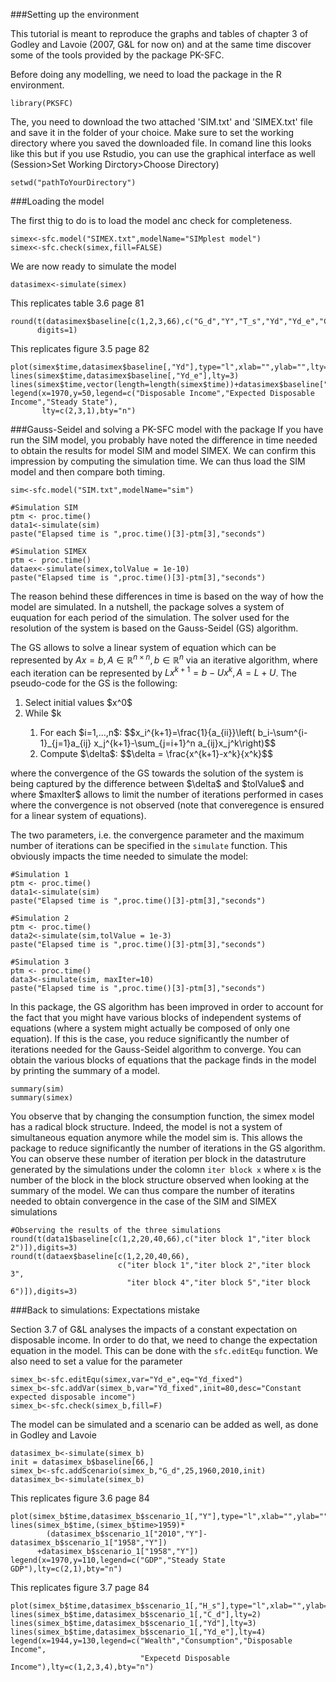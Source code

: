 ###Setting up the environment

This tutorial is meant to reproduce the graphs and tables of chapter 3 of Godley and Lavoie (2007, G&L for now on) and at the same time discover some of the tools provided by the package PK-SFC. 

Before doing any modelling, we need to load the package in the R environment. 
```{r}
library(PKSFC)
```

The, you need to download the two attached 'SIM.txt' and 'SIMEX.txt' file and save it in the folder of your choice. Make sure to set the working directory where you saved the downloaded file. In comand line this looks like this but if you use Rstudio, you can use the graphical interface as well (Session>Set Working Dirctory>Choose Directory)
```{r, eval=FALSE}
setwd("pathToYourDirectory")
```

###Loading the model

The first thig to do is to load the model anc check for completeness.
```{r}
simex<-sfc.model("SIMEX.txt",modelName="SIMplest model")
simex<-sfc.check(simex,fill=FALSE)
```

We are now ready to simulate the model
```{r}
datasimex<-simulate(simex)
```

This replicates table 3.6 page 81
```{r}
round(t(datasimex$baseline[c(1,2,3,66),c("G_d","Y","T_s","Yd","Yd_e","C_d","H_s","H_h")]),
      digits=1)
```

This replicates figure 3.5 page 82
```{r}
plot(simex$time,datasimex$baseline[,"Yd"],type="l",xlab="",ylab="",lty=2)
lines(simex$time,datasimex$baseline[,"Yd_e"],lty=3)
lines(simex$time,vector(length=length(simex$time))+datasimex$baseline["2010","Yd"])
legend(x=1970,y=50,legend=c("Disposable Income","Expected Disposable Income","Steady State"),
       lty=c(2,3,1),bty="n")
```

###Gauss-Seidel and solving a PK-SFC model with the package
If you have run the SIM model, you probably have noted the difference in time needed to obtain the results for model SIM and model SIMEX. We can confirm this impression by computing the simulation time. We can thus load the SIM model and then compare both timing.

```{r}
sim<-sfc.model("SIM.txt",modelName="sim")

#Simulation SIM
ptm <- proc.time()
data1<-simulate(sim)
paste("Elapsed time is ",proc.time()[3]-ptm[3],"seconds")

#Simulation SIMEX
ptm <- proc.time()
dataex<-simulate(simex,tolValue = 1e-10)
paste("Elapsed time is ",proc.time()[3]-ptm[3],"seconds")
```

The reason behind these differences in time is based on the way of how the model are simulated. In a nutshell, the package solves a system of euquation for each period of the simulation. The solver used for the resolution of the system is based on the Gauss-Seidel (GS) algorithm. 

The GS allows to solve a linear system of equation which can be represented by $Ax=b,\, A\in\mathbb{R}^{n\times n},\, b\in \mathbb{R}^n$ via an iterative algorithm, where each iteration can be represented by $L x^{k+1} = b-Ux^{k},\, A=L+U$. The pseudo-code for the GS is the following:
<ol>
<li>Select initial values $x^0$</li>
<li>While $k<maxIter$ \& $\delta < tolValue$</li>
<ol>
<li>For each $i=1,...,n$: $$x_i^{k+1}=\frac{1}{a_{ii}}\left( b_i-\sum^{i-1}_{j=1}a_{ij} x_j^{k+1}-\sum_{j=i+1}^n a_{ij}x_j^k\right)$$</li>
<li>Compute $\delta$: $$\delta = \frac{x^{k+1}-x^k}{x^k}$$</li>
</ol>
</ol>
where the convergence of the GS towards the solution of the system is being captured by the difference between $\delta$ and $tolValue$ and where $maxIter$ allows to limit the number of iterations performed in cases where the convergence is not observed (note that converegence is ensured for a linear system of equations).

The two parameters, i.e. the convergence parameter and the maximum number of iterations can be specified in the `simulate` function. This obviously impacts the time needed to simulate the model:

```{r}
#Simulation 1
ptm <- proc.time()
data1<-simulate(sim)
paste("Elapsed time is ",proc.time()[3]-ptm[3],"seconds")

#Simulation 2
ptm <- proc.time()
data2<-simulate(sim,tolValue = 1e-3)
paste("Elapsed time is ",proc.time()[3]-ptm[3],"seconds")

#Simulation 3
ptm <- proc.time()
data3<-simulate(sim, maxIter=10)
paste("Elapsed time is ",proc.time()[3]-ptm[3],"seconds")
```

In this package, the GS algorithm has been improved in order to account for the fact that you might have various blocks of independent systems of equations (where a system might actually be composed of only one equation). If this is the case, you reduce significantly the number of iterations needed for the Gauss-Seidel algorithm to converge. You can obtain the various blocks of equations that the package finds in the model by printing the summary of a model.

```{r}
summary(sim)
summary(simex)
```

You observe that by changing the consumption function, the simex model has a radical block structure. Indeed, the model is not a system of simultaneous equation anymore while the model sim is. This allows the package to reduce significantly the number of iterations in the GS algorithm. You can observe these number of iteration per block in the datastruture generated by the simulations under the colomn `iter block x` where `x` is the number of the block in the block structure observed when looking at the summary of the model. We can thus compare the number of iteratins needed to obtain convergence in the case of the SIM and SIMEX simulations

```{r}
#Observing the results of the three simulations
round(t(data1$baseline[c(1,2,20,40,66),c("iter block 1","iter block 2")]),digits=3)
round(t(dataex$baseline[c(1,2,20,40,66),
                        c("iter block 1","iter block 2","iter block 3",
                          "iter block 4","iter block 5","iter block 6")]),digits=3)
```

###Back to simulations: Expectations mistake

Section 3.7 of G&L analyses the impacts of a constant expectation on disposable income. In order to do that, we need to change the expectation equation in the model. This can be done with the `sfc.editEqu` function. We also need to set a value for the parameter
```{r}
simex_b<-sfc.editEqu(simex,var="Yd_e",eq="Yd_fixed")
simex_b<-sfc.addVar(simex_b,var="Yd_fixed",init=80,desc="Constant expected disposable income")
simex_b<-sfc.check(simex_b,fill=F)
```

The model can be simulated and a scenario can be added as well, as done in Godley and Lavoie
```{r}
datasimex_b<-simulate(simex_b)
init = datasimex_b$baseline[66,]
simex_b<-sfc.addScenario(simex_b,"G_d",25,1960,2010,init)
datasimex_b<-simulate(simex_b)
```

This replicates figure 3.6 page 84
```{r}
plot(simex_b$time,datasimex_b$scenario_1[,"Y"],type="l",xlab="",ylab="",lty=2)
lines(simex_b$time,(simex_b$time>1959)*
        (datasimex_b$scenario_1["2010","Y"]-datasimex_b$scenario_1["1958","Y"])
      +datasimex_b$scenario_1["1958","Y"])
legend(x=1970,y=110,legend=c("GDP","Steady State GDP"),lty=c(2,1),bty="n")
```

This replicates figure 3.7 page 84
```{r}
plot(simex_b$time,datasimex_b$scenario_1[,"H_s"],type="l",xlab="",ylab="")
lines(simex_b$time,datasimex_b$scenario_1[,"C_d"],lty=2)
lines(simex_b$time,datasimex_b$scenario_1[,"Yd"],lty=3)
lines(simex_b$time,datasimex_b$scenario_1[,"Yd_e"],lty=4)
legend(x=1944,y=130,legend=c("Wealth","Consumption","Disposable Income",
                             "Expecetd Disposable Income"),lty=c(1,2,3,4),bty="n")
```